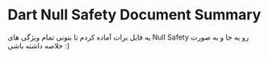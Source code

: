 # Dart Null Safety Document Summary

یه فایل برات آماده کردم تا بتونی تمام ویژگی های Null Safety رو یه جا و به صورت خلاصه داشته باشی :)

